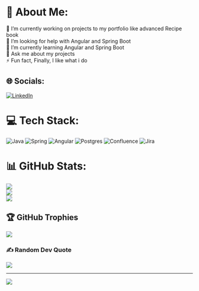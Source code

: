 # 💫 About Me:
🔭 I’m currently working on projects to my portfolio like advanced Recipe book <br>🤝 I’m looking for help with Angular and Spring Boot<br>🌱 I’m currently learning Angular and Spring Boot<br>💬 Ask me about my projects<br>⚡ Fun fact, Finally, I like what i do 


## 🌐 Socials:
[![LinkedIn](https://img.shields.io/badge/LinkedIn-%230077B5.svg?logo=linkedin&logoColor=white)](www.linkedin.com/in/dominik-kieljan-60b461244) 

# 💻 Tech Stack:
![Java](https://img.shields.io/badge/java-%23ED8B00.svg?style=for-the-badge&logo=openjdk&logoColor=white) ![Spring](https://img.shields.io/badge/spring-%236DB33F.svg?style=for-the-badge&logo=spring&logoColor=white) ![Angular](https://img.shields.io/badge/angular-%23DD0031.svg?style=for-the-badge&logo=angular&logoColor=white) ![Postgres](https://img.shields.io/badge/postgres-%23316192.svg?style=for-the-badge&logo=postgresql&logoColor=white) ![Confluence](https://img.shields.io/badge/confluence-%23172BF4.svg?style=for-the-badge&logo=confluence&logoColor=white) ![Jira](https://img.shields.io/badge/jira-%230A0FFF.svg?style=for-the-badge&logo=jira&logoColor=white)
# 📊 GitHub Stats:
![](https://github-readme-stats.vercel.app/api?username=KieljanDominik&theme=gruvbox&hide_border=false&include_all_commits=true&count_private=false)<br/>
![](https://github-readme-streak-stats.herokuapp.com/?user=KieljanDominik&theme=gruvbox&hide_border=false)<br/>
![](https://github-readme-stats.vercel.app/api/top-langs/?username=KieljanDominik&theme=gruvbox&hide_border=false&include_all_commits=true&count_private=false&layout=compact)

## 🏆 GitHub Trophies
![](https://github-profile-trophy.vercel.app/?username=KieljanDominik&theme=juicyfresh&no-frame=false&no-bg=true&margin-w=4)

### ✍️ Random Dev Quote
![](https://quotes-github-readme.vercel.app/api?type=horizontal&theme=gruvbox)

---
[![](https://visitcount.itsvg.in/api?id=KieljanDominik&icon=2&color=1)](https://visitcount.itsvg.in)

<!-- Proudly created with GPRM ( https://gprm.itsvg.in ) -->
